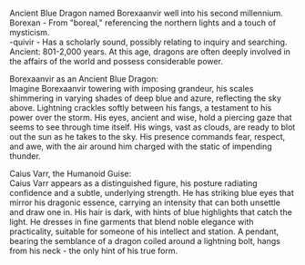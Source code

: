 Ancient Blue Dragon named Borexaanvir well into his second millennium.  
Borexan - From "boreal," referencing the northern lights and a touch of mysticism.  
-quivir - Has a scholarly sound, possibly relating to inquiry and searching.  
Ancient: 801-2,000 years. At this age, dragons are often deeply involved in the affairs of the world and possess considerable power.
 
Borexaanvir as an Ancient Blue Dragon:  
Imagine Borexaanvir towering with imposing grandeur, his scales shimmering in varying shades of deep blue and azure, reflecting the sky above. Lightning crackles softly between his fangs, a testament to his power over the storm. His eyes, ancient and wise, hold a piercing gaze that seems to see through time itself. His wings, vast as clouds, are ready to blot out the sun as he takes to the sky. His presence commands fear, respect, and awe, with the air around him charged with the static of impending thunder.
 
Caius Varr, the Humanoid Guise:  
Caius Varr appears as a distinguished figure, his posture radiating confidence and a subtle, underlying strength. He has striking blue eyes that mirror his dragonic essence, carrying an intensity that can both unsettle and draw one in. His hair is dark, with hints of blue highlights that catch the light. He dresses in fine garments that blend noble elegance with practicality, suitable for someone of his intellect and station. A pendant, bearing the semblance of a dragon coiled around a lightning bolt, hangs from his neck - the only hint of his true form.